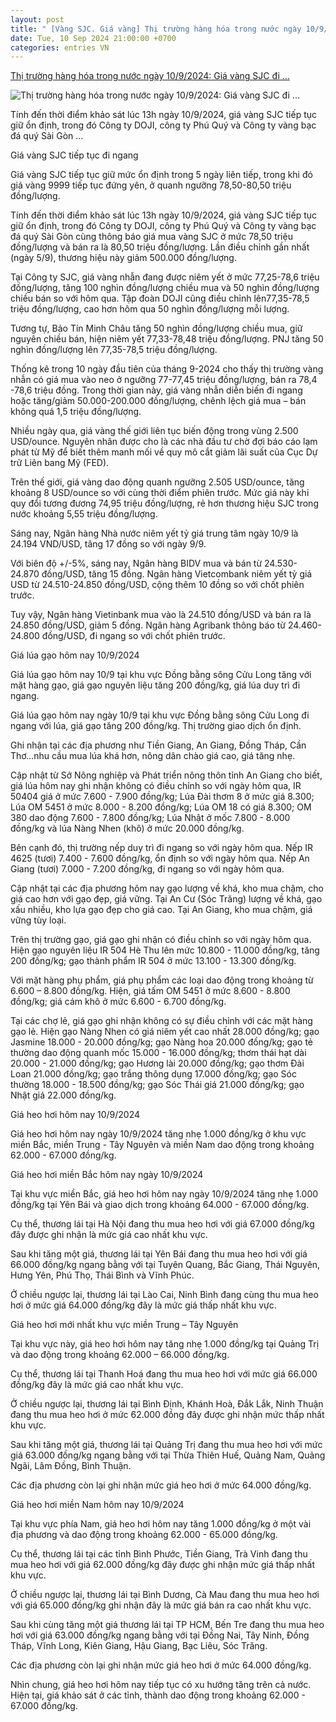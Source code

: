 ```yaml
---
layout: post
title: " [Vàng SJC. Giá vàng] Thị trường hàng hóa trong nước ngày 10/9/2024: Giá vàng SJC đi ..."
date: Tue, 10 Sep 2024 21:00:00 +0700
categories: entries VN
---
```

[Thị trường hàng hóa trong nước ngày 10/9/2024: Giá vàng SJC đi ...](https://vinanet.vn/hang-hoa/thi-truong-hang-hoa-trong-nuoc-ngay-1092024-gia-vang-sjc-di-ngang-788880.html)

![Thị trường hàng hóa trong nước ngày 10/9/2024: Giá vàng SJC đi ...](https://img.vinanet.vn/zoom/500/Uploaded/thanhnga/2024_09_10/11-1_SNEP.jpg)

Tính đến thời điểm khảo sát lúc 13h ngày 10/9/2024, giá vàng SJC tiếp tục giữ ổn định, trong đó Công ty DOJI, công ty Phú Quý và Công ty vàng bạc đá quý Sài Gòn ...

Giá vàng SJC tiếp tục đi ngang

Giá vàng SJC tiếp tục giữ mức ổn định trong 5 ngày liên tiếp, trong khi đó giá vàng 9999 tiếp tục đứng yên, ở quanh ngưỡng 78,50-80,50 triệu đồng/lượng.

Tính đến thời điểm khảo sát lúc 13h ngày 10/9/2024, giá vàng SJC tiếp tục giữ ổn định, trong đó Công ty DOJI, công ty Phú Quý và Công ty vàng bạc đá quý Sài Gòn cùng thông báo giá mua vàng SJC ở mức 78,50 triệu đồng/lượng và bán ra là 80,50 triệu đồng/lượng. Lần điều chỉnh gần nhất (ngày 5/9), thương hiệu này giảm 500.000 đồng/lượng.

Tại Công ty SJC, giá vàng nhẫn đang được niêm yết ở mức 77,25-78,6 triệu đồng/lượng, tăng 100 nghìn đồng/lượng chiều mua và 50 nghìn đồng/lượng chiều bán so với hôm qua. Tập đoàn DOJI cũng điều chỉnh lên77,35-78,5 triệu đồng/lượng, cao hơn hôm qua 50 nghìn đồng/lượng mỗi lượng.

Tương tự, Bảo Tín Minh Châu tăng 50 nghìn đồng/lượng chiều mua, giữ nguyên chiều bán, hiện niêm yết 77,33-78,48 triệu đồng/lượng. PNJ tăng 50 nghìn đồng/lượng lên 77,35-78,5 triệu đồng/lượng.

Thống kê trong 10 ngày đầu tiên của tháng 9-2024 cho thấy thị trường vàng nhẫn có giá mua vào neo ở ngưỡng 77-77,45 triệu đồng/lượng, bán ra 78,4 -78,6 triệu đồng. Trong thời gian này, giá vàng nhẫn diễn biến đi ngang hoặc tăng/giảm 50.000-200.000 đồng/lượng, chênh lệch giá mua – bán không quá 1,5 triệu đồng/lượng.

Nhiều ngày qua, giá vàng thế giới liên tục biến động trong vùng 2.500 USD/ounce. Nguyên nhân được cho là các nhà đầu tư chờ đợi báo cáo lạm phát từ Mỹ để biết thêm manh mối về quy mô cắt giảm lãi suất của Cục Dự trữ Liên bang Mỹ (FED).

Trên thế giới, giá vàng dao động quanh ngưỡng 2.505 USD/ounce, tăng khoảng 8 USD/ounce so với cùng thời điểm phiên trước. Mức giá này khi quy đổi tương đương 74,95 triệu đồng/lượng, rẻ hơn thương hiệu SJC trong nước khoảng 5,55 triệu đồng/lượng.

Sáng nay, Ngân hàng Nhà nước niêm yết tỷ giá trung tâm ngày 10/9 là 24.194 VND/USD, tăng 17 đồng so với ngày 9/9.

Với biên độ +/-5%, sáng nay, Ngân hàng BIDV mua và bán từ 24.530-24.870 đồng/USD, tăng 15 đồng. Ngân hàng Vietcombank niêm yết tỷ giá USD từ 24.510-24.850 đồng/USD, cộng thêm 10 đồng so với chốt phiên trước.

Tuy vậy, Ngân hàng Vietinbank mua vào là 24.510 đồng/USD và bán ra là 24.850 đồng/USD, giảm 5 đồng. Ngân hàng Agribank thông báo từ 24.460-24.800 đồng/USD, đi ngang so với chốt phiên trước.

Giá lúa gạo hôm nay 10/9/2024

Giá lúa gạo hôm nay 10/9 tại khu vực Đồng bằng sông Cửu Long tăng với mặt hàng gạo, giá gạo nguyên liệu tăng 200 đồng/kg, giá lúa duy trì đi ngang.

Giá lúa gạo hôm nay ngày 10/9 tại khu vực Đồng bằng sông Cửu Long đi ngang với lúa, giá gạo tăng 200 đồng/kg. Thị trường giao dịch ổn định.

Ghi nhận tại các địa phương như Tiền Giang, An Giang, Đồng Tháp, Cần Thơ…nhu cầu mua lúa khá hơn, nông dân chào giá cao, giá tăng nhẹ.

Cập nhật từ Sở Nông nghiệp và Phát triển nông thôn tỉnh An Giang cho biết, giá lúa hôm nay ghi nhận không có điều chỉnh so với ngày hôm qua, IR 50404 giá ở mức 7.600 - 7.900 đồng/kg; Lúa Đài thơm 8 ở mức giá 8.300; Lúa OM 5451 ở mức 8.000 - 8.200 đồng/kg; Lúa OM 18 có giá 8.300; OM 380 dao động 7.600 - 7.800 đồng/kg; Lúa Nhật ở mốc 7.800 - 8.000 đồng/kg và lúa Nàng Nhen (khô) ở mức 20.000 đồng/kg.

Bên cạnh đó, thị trường nếp duy trì đi ngang so với ngày hôm qua. Nếp IR 4625 (tươi) 7.400 - 7.600 đồng/kg, ổn định so với ngày hôm qua. Nếp An Giang (tươi) 7.000 - 7.200 đồng/kg, đi ngang so với ngày hôm qua.

Cập nhật tại các địa phương hôm nay gạo lượng về khá, kho mua chậm, cho giá cao hơn với gạo đẹp, giá vững. Tại An Cư (Sóc Trăng) lượng về khá, gạo xấu nhiều, kho lựa gạo đẹp cho giá cao. Tại An Giang, kho mua chậm, giá vững tùy loại.

Trên thị trường gạo, giá gạo ghi nhận có điều chỉnh so với ngày hôm qua. Hiện gạo nguyên liệu IR 504 Hè Thu lên mức 10.800 - 11.000 đồng/kg, tăng 200 đồng/kg; gạo thành phẩm IR 504 ở mức 13.100 - 13.300 đồng/kg.

Với mặt hàng phụ phẩm, giá phụ phẩm các loại dao động trong khoảng từ 6.600 – 8.800 đồng/kg. Hiện, giá tấm OM 5451 ở mức 8.600 - 8.800 đồng/kg; giá cám khô ở mức 6.600 - 6.700 đồng/kg.

Tại các chợ lẻ, giá gạo ghi nhận không có sự điều chỉnh với các mặt hàng gạo lẻ. Hiện gạo Nàng Nhen có giá niêm yết cao nhất 28.000 đồng/kg; gạo Jasmine 18.000 - 20.000 đồng/kg; gạo Nàng hoa 20.000 đồng/kg; gạo tẻ thường dao động quanh mốc 15.000 - 16.000 đồng/kg; thơm thái hạt dài 20.000 - 21.000 đồng/kg; gạo Hương lài 20.000 đồng/kg; gạo thơm Đài Loan 21.000 đồng/kg; gạo trắng thông dụng 17.000 đồng/kg; gạo Sóc thường 18.000 - 18.500 đồng/kg; gạo Sóc Thái giá 21.000 đồng/kg; gạo Nhật giá 22.000 đồng/kg.

Giá heo hơi hôm nay 10/9/2024

Giá heo hơi hôm nay ngày 10/9/2024 tăng nhẹ 1.000 đồng/kg ở khu vực miền Bắc, miền Trung - Tây Nguyên và miền Nam dao động trong khoảng 62.000 - 67.000 đồng/kg.

Giá heo hơi miền Bắc hôm nay ngày 10/9/2024

Tại khu vực miền Bắc, giá heo hơi hôm nay ngày 10/9/2024 tăng nhẹ 1.000 đồng/kg tại Yên Bái và giao dịch trong khoảng 64.000 - 67.000 đồng/kg.

Cụ thể, thương lái tại Hà Nội đang thu mua heo hơi với giá 67.000 đồng/kg đây được ghi nhận là mức giá cao nhất khu vực.

Sau khi tăng một giá, thương lái tại Yên Bái đang thu mua heo hơi với giá 66.000 đồng/kg ngang bằng với tại Tuyên Quang, Bắc Giang, Thái Nguyên, Hưng Yên, Phú Thọ, Thái Bình và Vĩnh Phúc.

Ở chiều ngược lại, thương lái tại Lào Cai, Ninh Bình đang cùng thu mua heo hơi ở mức giá 64.000 đồng/kg đây là mức giá thấp nhất khu vực.

Giá heo hơi mới nhất khu vực miền Trung – Tây Nguyên

Tại khu vực này, giá heo hơi hôm nay tăng nhẹ 1.000 đồng/kg tại Quảng Trị và dao động trong khoảng 62.000 – 66.000 đồng/kg.

Cụ thể, thương lái tại Thanh Hoá đang thu mua heo hơi với mức giá 66.000 đồng/kg đây là mức giá cao nhất khu vực.

Ở chiều ngược lại, thương lái tại Bình Định, Khánh Hoà, Đắk Lắk, Ninh Thuận đang thu mua heo hơi ở mức 62.000 đồng đây được ghi nhận mức thấp nhất khu vực.

Sau khi tăng một giá, thương lái tại Quảng Trị đang thu mua heo hơi với mức giá 63.000 đồng/kg ngang bằng với tại Thừa Thiên Huế, Quảng Nam, Quảng Ngãi, Lâm Đồng, Bình Thuận.

Các địa phương còn lại ghi nhận mức giá heo hơi ở mức 64.000 đồng/kg.

Giá heo hơi miền Nam hôm nay 10/9/2024

Tại khu vực phía Nam, giá heo hơi hôm nay tăng 1.000 đồng/kg ở một vài địa phương và dao động trong khoảng 62.000 - 65.000 đồng/kg.

Cụ thể, thương lái tại các tỉnh Bình Phước, Tiền Giang, Trà Vinh đang thu mua heo hơi với giá 62.000 đồng/kg đây được ghi nhận mức giá thấp nhất khu vực.

Ở chiều ngược lại, thương lái tại Bình Dương, Cà Mau đang thu mua heo hơi với giá 65.000 đồng/kg ghi nhận đây là mức giá bán ra cao nhất khu vực.

Sau khi cùng tăng một giá thương lái tại TP HCM, Bến Tre đang thu mua heo hơi với giá 63.000 đồng/kg ngang bằng với tại Đồng Nai, Tây Ninh, Đồng Tháp, Vĩnh Long, Kiên Giang, Hậu Giang, Bạc Liêu, Sóc Trăng.

Các địa phương còn lại ghi nhận mức giá heo hơi ở mức 64.000 đồng/kg.

Nhìn chung, giá heo hơi hôm nay tiếp tục có xu hướng tăng trên cả nước. Hiện tại, giá khảo sát ở các tỉnh, thành dao động trong khoảng 62.000 - 67.000 đồng/kg.

